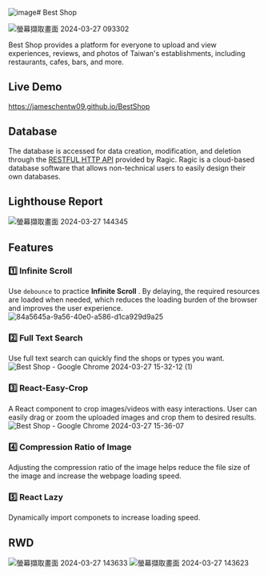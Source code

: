![image](https://github.com/JamesChenTW09/BestShop/assets/92699251/ec3779b2-167e-4b12-b238-dae8052e1cdf)# Best Shop

![螢幕擷取畫面 2024-03-27 093302](https://github.com/JamesChenTW09/BestShop/assets/92699251/ea04d9cc-d90e-4bea-817a-0801e9d25ab3)

Best Shop provides a platform for everyone to upload and view experiences, reviews, and photos of Taiwan's establishments, including restaurants, cafes, bars, and more.

## Live Demo

https://jameschentw09.github.io/BestShop

## Database

The database is accessed for data creation, modification, and deletion through the [RESTFUL HTTP API](https://www.ragic.com/intl/zh-TW/doc-api) provided by Ragic. Ragic is a cloud-based database software that allows non-technical users to easily design their own databases.

## Lighthouse Report
![螢幕擷取畫面 2024-03-27 144345](https://github.com/JamesChenTW09/BestShop/assets/92699251/40e0bce1-5846-409a-ba45-9b2441e8d931)


## Features

### 1️⃣ Infinite Scroll
Use `debounce` to practice  **Infinite Scroll** . By delaying, the required resources are loaded when needed, which reduces the loading burden of the browser and improves the user experience.
![84a5645a-9a56-40e0-a586-d1ca929d9a25](https://github.com/JamesChenTW09/BestShop/assets/92699251/1f9834ef-882d-4a4a-a54a-c24883d419cd)

### 2️⃣ Full Text Search
Use full text search can quickly find the shops or types you want.
![Best Shop - Google Chrome 2024-03-27 15-32-12 (1)](https://github.com/JamesChenTW09/BestShop/assets/92699251/1155ebb7-1c41-464c-9da2-d6f9994c7742)

### 3️⃣ React-Easy-Crop
A React component to crop images/videos with easy interactions. User can easily drag or zoom the uploaded images and crop them to desired results.
![Best Shop - Google Chrome 2024-03-27 15-36-07](https://github.com/JamesChenTW09/BestShop/assets/92699251/012b81c5-5e34-44c0-86c7-b4a7cac1daf6)

### 4️⃣ Compression Ratio of Image
Adjusting the compression ratio of the image helps reduce the file size of the image and increase the webpage loading speed.

### 5️⃣ React Lazy
Dynamically import componets to increase loading speed. 

## RWD
![螢幕擷取畫面 2024-03-27 143633](https://github.com/JamesChenTW09/BestShop/assets/92699251/fd2285f3-fd1d-4d1d-a0f7-888f670ae177)  ![螢幕擷取畫面 2024-03-27 143623](https://github.com/JamesChenTW09/BestShop/assets/92699251/07f9eacc-951d-472f-887b-39e3aab84ce6)



